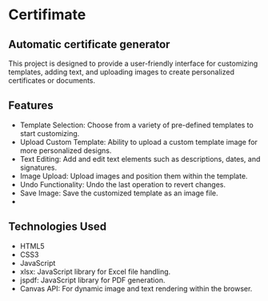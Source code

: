 # Certifimate
## Automatic certificate generator

This project is designed to provide a user-friendly interface for customizing templates, adding text, and uploading images to create personalized certificates or documents.

## Features
- Template Selection: Choose from a variety of pre-defined templates to start customizing.
- Upload Custom Template: Ability to upload a custom template image for more personalized designs.
- Text Editing: Add and edit text elements such as descriptions, dates, and signatures.
- Image Upload: Upload images and position them within the template.
- Undo Functionality: Undo the last operation to revert changes.
- Save Image: Save the customized template as an image file.
- 
## Technologies Used
- HTML5
- CSS3
- JavaScript
- xlsx: JavaScript library for Excel file handling.
- jspdf: JavaScript library for PDF generation.
- Canvas API: For dynamic image and text rendering within the browser.
